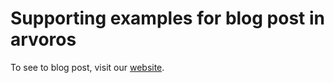 # Supporting examples for blog post in arvoros

To see to blog post, visit our [website](https://www.arvoros.com/).
